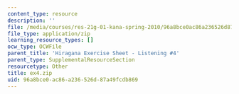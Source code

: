 ```yaml
---
content_type: resource
description: ''
file: /media/courses/res-21g-01-kana-spring-2010/96a8bce0ac86a236526d87a49fcdb869_ex4.zip
file_type: application/zip
learning_resource_types: []
ocw_type: OCWFile
parent_title: 'Hiragana Exercise Sheet - Listening #4'
parent_type: SupplementalResourceSection
resourcetype: Other
title: ex4.zip
uid: 96a8bce0-ac86-a236-526d-87a49fcdb869
---
```

